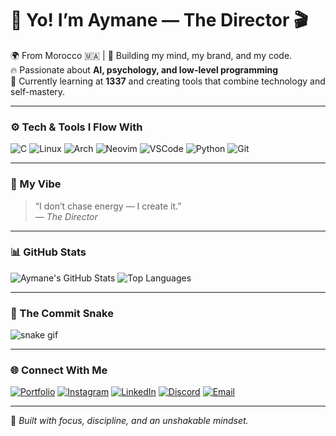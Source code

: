 # 👋 Yo! I’m Aymane — The Director 🎬  
🌍 From Morocco 🇲🇦 | 🧠 Building my mind, my brand, and my code.  
🔥 Passionate about **AI, psychology, and low-level programming**  
💼 Currently learning at **1337** and creating tools that combine technology and self-mastery.  

---

### ⚙️ Tech & Tools I Flow With
![C](https://img.shields.io/badge/C-00599C?style=for-the-badge&logo=c&logoColor=white)
![Linux](https://img.shields.io/badge/Linux-FCC624?style=for-the-badge&logo=linux&logoColor=black)
![Arch](https://img.shields.io/badge/Arch%20Linux-1793D1?style=for-the-badge&logo=arch-linux&logoColor=white)
![Neovim](https://img.shields.io/badge/Neovim-57A143?style=for-the-badge&logo=neovim&logoColor=white)
![VSCode](https://img.shields.io/badge/VS%20Code-007ACC?style=for-the-badge&logo=visual-studio-code&logoColor=white)
![Python](https://img.shields.io/badge/Python-3670A0?style=for-the-badge&logo=python&logoColor=ffdd54)
![Git](https://img.shields.io/badge/Git-F05032?style=for-the-badge&logo=git&logoColor=white)

---

### 🧭 My Vibe
> “I don’t chase energy — I create it.”  
> — *The Director*

---

### 📊 GitHub Stats
![Aymane's GitHub Stats](https://github-readme-stats.vercel.app/api?username=DIRECTOR-ctrl&show_icons=true&theme=radical)
![Top Languages](https://github-readme-stats.vercel.app/api/top-langs/?username=DIRECTOR-ctrl&layout=compact&theme=radical)

---

### 🐍 The Commit Snake
![snake gif](https://github.com/DIRECTOR-ctrl/DIRECTOR-ctrl/blob/output/github-contribution-grid-snake.svg)

---

### 🌐 Connect With Me
[![Portfolio](https://img.shields.io/badge/Portfolio-000000?style=for-the-badge&logo=vercel&logoColor=white)](https://thedirector.netlify.app)
[![Instagram](https://img.shields.io/badge/Instagram-E4405F?style=for-the-badge&logo=instagram&logoColor=white)](https://www.instagram.com/iam_uranos)
[![LinkedIn](https://img.shields.io/badge/LinkedIn-0A66C2?style=for-the-badge&logo=linkedin&logoColor=white)](https://www.linkedin.com/in/laksimi-aymane-1b902a387/)
[![Discord](https://img.shields.io/badge/Discord-7289DA?style=for-the-badge&logo=discord&logoColor=white)](https://discord.gg/Z4S4CkW9)
[![Email](https://img.shields.io/badge/Email-D14836?style=for-the-badge&logo=gmail&logoColor=white)](mailto:DominatVortex@proton.me)

---

🧩 *Built with focus, discipline, and an unshakable mindset.*

